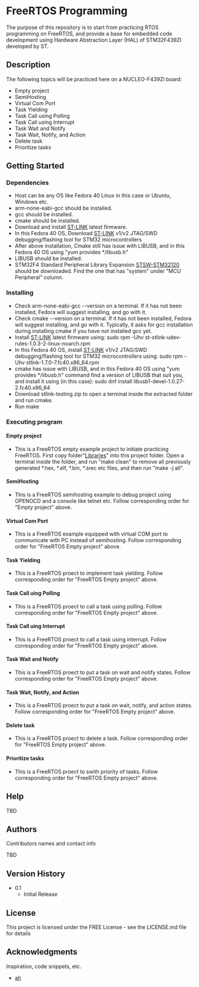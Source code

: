 # FreeRTOS Programming

The purpose of this repository is to start from practicing RTOS programming on FreeRTOS, and provide a base for embedded code development using Hardware Abstraction Layer (HAL) of STM32F439ZI developed by ST.

## Description

The following topics will be practiced here on a NUCLEO-F439ZI board:
* Empty project
* SemiHosting
* Virtual Com Port
* Task Yielding
* Task Call using Polling
* Task Call using Interrupt
* Task Wait and Notify
* Task Wait, Notify, and Action
* Delete task
* Prioritize tasks

## Getting Started

### Dependencies

* Host can be any OS like Fedora 40 Linux in this case or Ubuntu, Windows etc.  
* arm-none-eabi-gcc should be installed.
* gcc should be installed.
* cmake should be installed.
* Download and install [ST-LINK](https://www.st.com/en/development-tools/stsw-link007.html) latest firmware.
* In this Fedora 40 OS, Download [ST-LINK](https://koji.fedoraproject.org/koji/buildinfo?buildID=2389744) v1/v2 JTAG/SWD debugging/flashing tool for STM32 microcontrollers
* After above installation, Cmake still has issue with LIBUSB, and in this Fedora 40 OS using "yum provides */libusb.h"
* LIBUSB should be installed.
* STM32F4 Standard Peripheral Library Expansion [STSW-STM32120](https://www.st.com/en/embedded-software/stm32-standard-peripheral-library-expansion/products.html) should be downloaded. Find the one that has "system" under "MCU Peripheral" column.

### Installing

* Check arm-none-eabi-gcc --version on a terminal. If it has not been installed, Fedora will suggest installing, and go with it.
* Check cmake --version on a terminal. If it has not been installed, Fedora will suggest installing, and go with it. Typically, it asks for gcc installation during installing cmake if you have not installed gcc yet.
* Install [ST-LINK](https://www.st.com/en/development-tools/stsw-link007.html) latest firmware using: sudo rpm -Uhv st-stlink-udev-rules-1.0.3-2-linux-noarch.rpm
* In this Fedora 40 OS, install [ST-LINK](https://koji.fedoraproject.org/koji/buildinfo?buildID=2389744) v1/v2 JTAG/SWD debugging/flashing tool for STM32 microcontrollers using: sudo rpm -Uhv stlink-1.7.0-7.fc40.x86_64.rpm
* cmake has issue with LIBUSB, and in this Fedora 40 OS using "yum provides */libusb.h" command find a version of LIBUSB that suit you, and install it using (in this case): sudo dnf install libusb1-devel-1.0.27-2.fc40.x86_64
* Download stlink-testing.zip to open a terminal inside the extracted folder and run cmake.
* Run make

### Executing program

#### Empty project

* This is a FreeRTOS empty example project to initiate practicing FreeRTOS. First copy folder"[Libraries](https://github.com/ahasanzadeh/BareMetal/tree/main/008_VirtualComTxCharacter)" into this project folder. Open a terminal inside the folder, and run "make clean" to remove all previously generated *.hex, *.elf, *.bin, *.srec etc files, and then run "make -j all". 

#### SemiHosting

* This is a FreeRTOS semihosting example to debug project using OPENOCD and a console like telnet etc. Follow corresponding order for "Empty project" above.

#### Virtual Com Port

* This is a FreeRTOS example equipped with virtual COM port to communicate with PC instead of semihosting. Follow corresponding order for "FreeRTOS Empty project" above.

#### Task Yielding

* This is a FreeRTOS proect to implement task yielding. Follow corresponding order for "FreeRTOS Empty project" above.

#### Task Call uing Polling

* This is a FreeRTOS proect to call a task using polling. Follow corresponding order for "FreeRTOS Empty project" above. 

#### Task Call uing Interrupt

* This is a FreeRTOS proect to call a task using interrupt. Follow corresponding order for "FreeRTOS Empty project" above. 

#### Task Wait and Notify

* This is a FreeRTOS proect to put a task on wait and notify states. Follow corresponding order for "FreeRTOS Empty project" above. 

#### Task Wait, Notify, and Action

* This is a FreeRTOS proect to put a task on wait, notify, and action states. Follow corresponding order for "FreeRTOS Empty project" above. 

#### Delete task

* This is a FreeRTOS proect to delete a task. Follow corresponding order for "FreeRTOS Empty project" above. 

#### Prioritize tasks

* This is a FreeRTOS proect to swith priority of tasks. Follow corresponding order for "FreeRTOS Empty project" above. 

## Help

TBD

## Authors

Contributors names and contact info

TBD

## Version History

* 0.1
    * Initial Release

## License

This project is licensed under the FREE License - see the LICENSE.md file for details

## Acknowledgments

Inspiration, code snippets, etc.
* [ah](https://github.com/ahasanzadeh/)